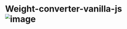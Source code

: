# Weight-converter-vanilla-js<br>![image](https://user-images.githubusercontent.com/60927324/111618322-3ed30780-880a-11eb-999f-e369904d0856.png)
